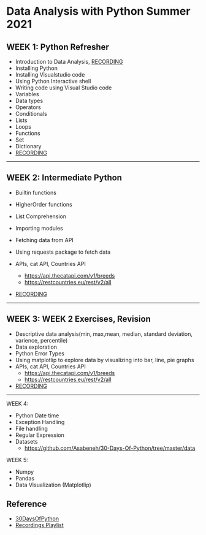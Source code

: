 # Data Analysis with Python Summer 2021

## WEEK 1: Python Refresher

- Introduction to Data Analysis, [RECORDING](https://www.youtube.com/watch?v=FpQV4zdQLW0&list=PLj2_sGY1obttcpeKF7p9dpli9l5g3Lkpg&index=1)
- Installing Python
- Installing Visualstudio code
- Using Python Interactive shell
- Writing code using Visual Studio code
- Variables
- Data types
- Operators
- Conditionals
- Lists
- Loops
- Functions
- Set
- Dictionary
- [RECORDING](https://www.youtube.com/watch?v=RuQvMnN0lic&list=PLj2_sGY1obttcpeKF7p9dpli9l5g3Lkpg&index=2)
---
## WEEK 2: Intermediate Python

- Builtin functions
- HigherOrder functions
- List Comprehension
- Importing modules
- Fetching data from API
- Using requests package to fetch data
- APIs, cat API, Countries API
  - https://api.thecatapi.com/v1/breeds
  - https://restcountries.eu/rest/v2/all

- [RECORDING](https://www.youtube.com/watch?v=Oe0K6Eq5f_k&list=PLj2_sGY1obttcpeKF7p9dpli9l5g3Lkpg&index=3)
---
## WEEK 3: WEEK 2 Exercises, Revision
- Descriptive data analysis(min, max,mean, median, standard deviation, varience, percentile)
- Data exploration
- Python Error Types
- Using matplotlip to explore data by visualizing into bar, line, pie graphs
- APIs, cat API, Countries API
  - https://api.thecatapi.com/v1/breeds
  - https://restcountries.eu/rest/v2/all
- [RECORDING](https://www.youtube.com/watch?v=LhK67sjnPUE&list=PLj2_sGY1obttcpeKF7p9dpli9l5g3Lkpg&index=4)
---
WEEK 4:

- Python Date time
- Exception Handling
- File handling
- Regular Expression 
- Datasets
  - https://github.com/Asabeneh/30-Days-Of-Python/tree/master/data

WEEK 5:
- Numpy
- Pandas
- Data Visualization (Matplotlip)

## Reference

- [30DaysOfPython](https://github.com/Asabeneh/30-Days-Of-Python)
- [Recordings Playlist](https://www.youtube.com/playlist?list=PLj2_sGY1obttcpeKF7p9dpli9l5g3Lkpg)
